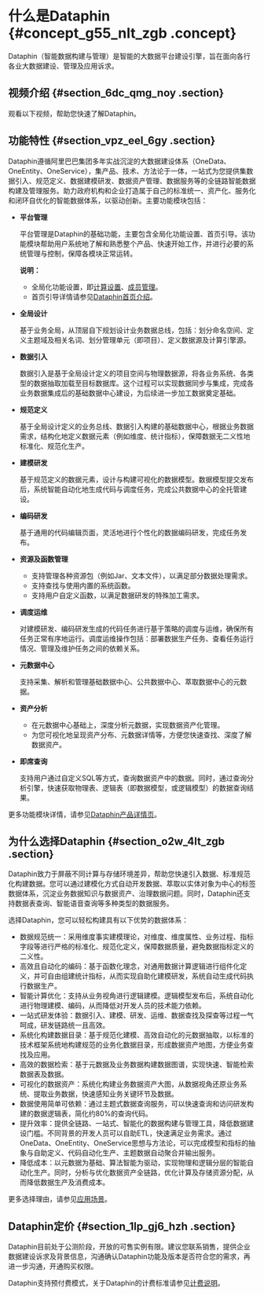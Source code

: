 # 什么是Dataphin {#concept_g55_nlt_zgb .concept}

Dataphin（智能数据构建与管理）是智能的大数据平台建设引擎，旨在面向各行各业大数据建设、管理及应用诉求。

## 视频介绍 {#section_6dc_qmg_noy .section}

观看以下视频，帮助您快速了解Dataphin。  

## 功能特性 {#section_vpz_eel_6gy .section}

Dataphin遵循阿里巴巴集团多年实战沉淀的大数据建设体系（OneData、OneEntity、OneService），集产品、技术、方法论于一体，一站式为您提供集数据引入、规范定义、数据建模研发、数据资产管理、数据服务等的全链路智能数据构建及管理服务。助力政府机构和企业打造属于自己的标准统一、资产化、服务化和闭环自优化的智能数据体系，以驱动创新。主要功能模块包括：

-   **平台管理** 

    平台管理是Dataphin的基础功能，主要包含全局化功能设置、首页引导。该功能模块帮助用户系统地了解和熟悉整个产品、快速开始工作，并进行必要的系统管理与控制，保障各模块正常运转。

    **说明：** 

    -   全局化功能设置，即[计算设置](../../../../intl.zh-CN/用户指南/管理中心/计算设置.md#)、[成员管理](../../../../intl.zh-CN/用户指南/管理中心/成员管理.md#)。
    -   首页引导详情请参见[Dataphin首页介绍](../../../../intl.zh-CN/用户指南/界面引导/Dataphin首页介绍.md#)。
-   **全局设计** 

    基于业务全局，从顶层自下规划设计业务数据总线，包括：划分命名空间、定义主题域及相关名词、划分管理单元（即项目）、定义数据源及计算引擎源。

-   **数据引入** 

    数据引入是基于全局设计定义的项目空间与物理数据源，将各业务系统、各类型的数据抽取加载至目标数据库。这个过程可以实现数据同步与集成，完成各业务数据集成后的基础数据中心建设，为后续进一步加工数据奠定基础。

-   **规范定义** 

    基于全局设计定义的业务总线、数据引入构建的基础数据中心，根据业务数据需求，结构化地定义数据元素（例如维度、统计指标），保障数据无二义性地标准化、规范化生产。

-   **建模研发** 

    基于规范定义的数据元素，设计与构建可视化的数据模型。数据模型提交发布后，系统智能自动化地生成代码与调度任务，完成公共数据中心的全托管建设。

-   **编码研发** 

    基于通用的代码编辑页面，灵活地进行个性化的数据编码研发，完成任务发布。

-   **资源及函数管理** 
    -   支持管理各种资源包（例如Jar、文本文件），以满足部分数据处理需求。
    -   支持查找与使用内置的系统函数。
    -   支持用户自定义函数，以满足数据研发的特殊加工需求。
-   **调度运维** 

    对建模研发、编码研发生成的代码任务进行基于策略的调度与运维，确保所有任务正常有序地运行。调度运维操作包括：部署数据生产任务、查看任务运行情况、管理及维护任务之间的依赖关系。

-   **元数据中心** 

    支持采集、解析和管理基础数据中心、公共数据中心、萃取数据中心的元数据。

-   **资产分析** 
    -   在元数据中心基础上，深度分析元数据，实现数据资产化管理。
    -   为您可视化地呈现资产分布、元数据详情等，方便您快速查找、深度了解数据资产。
-   **即席查询** 

    支持用户通过自定义SQL等方式，查询数据资产中的数据。同时，通过查询分析引擎，快速获取物理表、逻辑表（即数据模型，或逻辑模型）的数据查询结果。


更多功能模块详情，请参见[Dataphin产品详情页](https://www.aliyun.com/product/dataphin?spm=5176.11888651.dataTechnology.11.53a73a4crOdado)。

## 为什么选择Dataphin {#section_o2w_4lt_zgb .section}

Dataphin致力于屏蔽不同计算与存储环境差异，帮助您快速引入数据、标准规范化构建数据。您可以通过建模化方式自动开发数据、萃取以实体对象为中心的标签数据体系，沉淀业务数据知识与数据资产、治理数据问题。同时，Dataphin还支持数据表查询、智能语音查询等多种类型的数据服务。

选择Dataphin，您可以轻松构建具有以下优势的数据体系：

-   数据规范统一：采用维度事实建模理论，对维度、维度属性、业务过程、指标字段等进行严格的标准化、规范化定义，保障数据质量，避免数据指标定义的二义性。
-   高效且自动化的编码：基于函数化理念，对通用数据计算逻辑进行组件化定义，并可自由组建统计指标，从而实现自助化建模研发，系统自动生成代码执行数据生产。
-   智能计算优化：支持从业务视角进行逻辑建模。逻辑模型发布后，系统自动化进行物理建模、编码，从而降低对开发人员的技术能力依赖。
-   一站式研发体验：数据引入、建模、研发、运维、数据查找及探查等过程一气呵成，研发链路统一且高效。
-   系统化构建数据目录：基于规范化建模、高效自动化的元数据抽取，以标准的技术框架系统地构建规范的业务化数据目录，形成数据资产地图，方便业务查找及应用。
-   高效的数据检索：基于元数据及业务数据构建数据图谱，实现快速、智能检索数据表及数据。
-   可视化的数据资产：系统化构建业务数据资产大图，从数据视角还原业务系统、提取业务数据，快速感知业务关键环节及数据。
-   数据使用简单可依赖：通过主题式数据查询服务，可以快速查询和访问研发构建的数据逻辑表，简化约80%的查询代码。
-   提升效率：提供全链路、一站式、智能化的数据构建与管理工具，降低数据建设门槛。不同背景的开发人员可以自助ETL，快速满足业务需求。通过OneData、OneEntity、OneService思想与方法论，可以完成模型和指标的抽象与自助定义、代码自动化生产、主题数据自动聚合并输出服务。
-   降低成本：以元数据为基础、算法智能为驱动，实现物理和逻辑分层的智能自动化生产。同时，分析与优化数据资产全链路，优化计算及存储资源分配，从而降低数据生产及消费成本。

更多选择理由，请参见[应用场景](intl.zh-CN/产品简介/应用场景.md#)。

## Dataphin定价 {#section_1lp_gj6_hzh .section}

Dataphin目前处于公测阶段，开放的可售实例有限。建议您联系销售，提供企业数据建设诉求及背景信息，沟通确认Dataphin功能及版本是否符合您的需求，再进一步沟通，开通购买权限。

Dataphin支持预付费模式，关于Dataphin的计费标准请参见[计费说明](../../../../intl.zh-CN/产品定价/计费说明.md#)。

